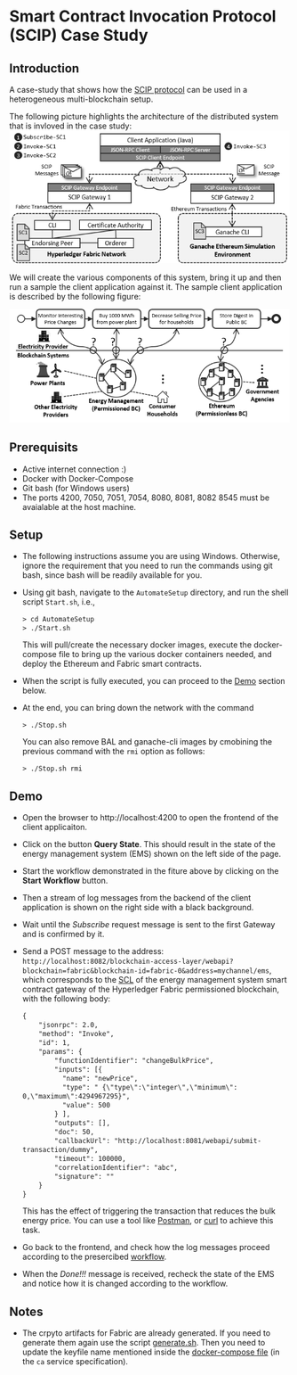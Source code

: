 # Smart Contract Invocation Protocol (SCIP) Case Study

## Introduction

A case-study that shows how the [SCIP protocol](https://github.com/lampajr/scip) can be used in a heterogeneous multi-blockchain setup.

The following picture highlights the architecture of the distributed system that is invloved in the case study:
![Arch.png](Arch.png)

We will create the various components of this system, bring it up and then run a sample the client application against it.
The sample client application is described by the following figure:

![CaseStudy](CaseStudy.png)

## Prerequisits

- Active internet connection :)
- Docker with Docker-Compose
- Git bash (for Windows users)
- The ports 4200, 7050, 7051, 7054, 8080, 8081, 8082 8545 must be avaialable at the host machine.

## Setup

- The following instructions assume you are using Windows. Otherwise, ignore the requirement that you need to run the commands using git bash, since bash will be readily available for you.
- Using git bash, navigate to the `AutomateSetup` directory, and run the shell script `Start.sh`, i.e., 
  ```
  > cd AutomateSetup
  > ./Start.sh
  ```
   This will pull/create the necessary docker images, execute the docker-compose file to bring up the various docker containers needed, and deploy the Ethereum and Fabric smart contracts.
- When the script is fully executed, you can proceed to the [Demo](#demo) section below.
- At the end, you can bring down the network with the command 

  ```
  > ./Stop.sh
  ```

  You can also remove BAL and ganache-cli images by cmobining the previous command with the `rmi` option as follows:
  
  ```
  > ./Stop.sh rmi
  ``` 
 
## Demo

- Open the browser to http://localhost:4200 to open the frontend of the client applicaiton.
- Click on the button __Query State__. This should result in the state of the energy management system (EMS) shown on the left side of the page.
- Start the workflow demonstrated in the fiture above by clicking on the __Start Workflow__ button.
- Then a stream of log messages from the backend of the client application is shown on the right side with a black background.
- Wait until the _Subscribe_ request message is sent to the first Gateway and is confirmed by it.
- Send a POST message to the address: `http://localhost:8082/blockchain-access-layer/webapi?blockchain=fabric&blockchain-id=fabric-0&address=mychannel/ems`, which corresponds to the [SCL](https://github.com/ghareeb-falazi/scl) of the energy management system smart contract gateway of the Hyperledger Fabric permissioned blockchain, with the following body:

  ```
  {
      "jsonrpc": 2.0,
      "method": "Invoke",
      "id": 1,
      "params": {
          "functionIdentifier": "changeBulkPrice",
          "inputs": [{
            "name": "newPrice",
            "type": " {\"type\":\"integer\",\"minimum\": 0,\"maximum\":4294967295}",
            "value": 500
          } ],
          "outputs": [],
          "doc": 50,
          "callbackUrl": "http://localhost:8081/webapi/submit-transaction/dummy",
          "timeout": 100000,
          "correlationIdentifier": "abc",
          "signature": ""
      }
  }
  ```
  This has the effect of triggering the transaction that reduces the bulk energy price. You can use a tool like [Postman](https://www.getpostman.com/), or [curl](https://curl.haxx.se/) to achieve this task.
- Go back to the frontend, and check how the log messages proceed according to the presercibed [workflow](https://github.com/ghareeb-falazi/SCIP-CaseStudy/blob/master/ClientApplication/scip-client-application/backend/src/main/java/blockchains/iaas/uni/stuttgart/de/scipcasestudy/clientapplication/backend/restapi/WorkflowController.java).
- When the _Done!!!_ message is received, recheck the state of the EMS and notice how it is changed according to the workflow.

## Notes

- The crpyto artifacts for Fabric are already generated. If you need to generate them again use the script [generate.sh](./AutomateSetup/fabric/_defaults-generation/generate.sh). Then you need to update the keyfile name mentioned inside the [docker-compose file](./AutomateSetup/docker-compose.yml) (in the `ca` service specification).
